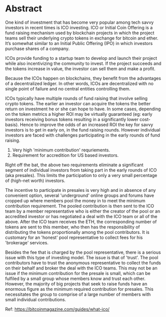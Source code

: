 # Abstract

One kind of investment that has become very popular among tech savvy investors in recent times is ICO investing. ICO or Initial Coin Offering is a fund raising mechanism used by blockchain projects in which the project teams  sell their underlying crypto tokens in exchange for bitcoin and ether. It’s somewhat similar to an Initial Public Offering (IPO) in which investors purchase shares of a company.

ICOs provide funding to a startup team to develop and launch their project while also incentivizing the community to invest. If the project succeeds and the tokens increase in value, the investor can sell them and make a profit.

Because the ICOs happen on blockchains, they benefit from the advantages of a decentralized ledger. In other words, ICOs are decentralized with no single point of failure and no central entities controlling them.
 
ICOs typically have multiple rounds of fund raising that involve selling crypto tokens. The earlier an investor can acquire the tokens the better return on investment he or she can hope to have. In some cases, depending on the token metrics a higher ROI may be virtually guaranteed (eg: early investors receiving bonus tokens resulting in a significantly lower cost-basis). Hence to improve the odds of an increased ROI the key for savvy investors is to get in early on, in the fund raising rounds. However individual investors are faced with challenges participating in the early rounds of fund raising.
 
 1. Very high 'minimum contribution' requriements.
 2. Requirement for accredition for US based investors.
 
Right off the bat, the above two requirements  eliminate a significant segment of individual investors from taking part in the early rounds of ICO (aka presales). This limits the participation to only a very small percentage of (high-net worth) investors. 

The incentive to participate in presales is very high and in absence of any convenient option, several 'underground' online groups and forums have cropped up where members pool the money in to meet the minimum contribution requirement. The pooled contribution is then sent to the ICO team by a member representative who is either the creator of the pool or an accredited investor or has negotiated a deal with the ICO team or all of the above. After the ICO team receives the ETH, the corresponding number of tokens are sent to this member, who then has the responsibility of distributing the tokens proportionally among the pool contributors. It is customary for an 'honest' pool representative to collect fees for his 'brokerage' services.

Besides the fee that is charged by the pool representative, there is a serious issue with this type of investing model. The issue is that of 'trust'. The pool contributors have to trust the anonymous representative to collect the funds on their behalf and broker the deal with the ICO teams. This may not be an issue if the minimum contribution for the presale is small, which can be fulfiled by a small group whose members know and trust each other. However, the majority of big projects that seek to raise funds have an enormous figure as the minimum required contribution for presales. This necessitates the group to comprise of a large number of members with small individual contributions.
 
 Ref:
   https://bitcoinmagazine.com/guides/what-ico/
 
 
